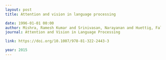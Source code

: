 ```yaml
---
layout: post
title: Attention and vision in language processing

date: 1996-01-01 00:00
author: Mishra, Ramesh Kumar and Srinivasan, Narayanan and Huettig, Falk
journal: Attention and Vision in Language Processing

link: https://doi.org/10.1007/978-81-322-2443-3

year: 2015
---
```




